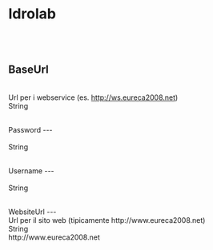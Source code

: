 # Idrolab

<br><br> 

BaseUrl 
---
<br> Url per i webservice (es. http://ws.eureca2008.net) <br> 
String <br> 
 <br>
<ul> 
</ul>
Password 
---
<br>  <br> 
String <br> 
 <br>
<ul> 
</ul>
Username 
---
<br>  <br> 
String <br> 
 <br>
<ul> 
</ul>
WebsiteUrl 
---
<br> Url per il sito web (tipicamente http://www.eureca2008.net) <br> 
String <br> 
http://www.eureca2008.net <br>
<ul> 
</ul>

